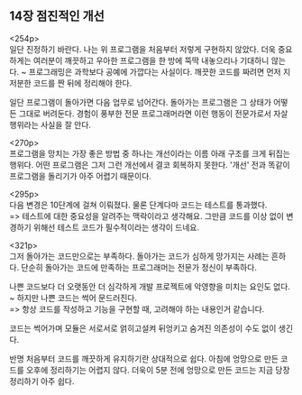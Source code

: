 ## 14장 점진적인 개선

<254p><br/>
일단 진정하기 바란다. 나는 위 프로그램을 처음부터 저렇게 구현하지 않았다. 더욱 중요하게는 여러분이 깨끗하고 우아한 프로그램을 한 방에 뚝딱 내놓으리나 기대하니 않는다.
~ 프로그래밍은 과학보다 공예에 가깝다는 사실이다. 깨끗한 코드를 짜려면 먼저 지저분한 코드를 짠 뒤에 정리해야 한다.

일단 프로그램이 돌아가면 다음 업무로 넘어간다. 돌아가는 프로그램은 그 상태가 어떻든 그대로 버려둔다. 경험이 풍부한 전문 프로그래머라면 이런 행동이 전문가로서 자살 행위라는 사실을 잘 안다.

<270p><br/>
프로그램을 망치는 가장 좋은 방법 중 하나는 개선이라는 이름 아래 구조를 크게 뒤집는 행위다. 어떤 프로그램은 그저 그런 개선에서 결코 회복하지 못한다. '개선' 전과 똑같이 프로그램을 돌리기가 아주 어렵기 때문이다.

<295p><br/>
다음 변경은 10단계에 걸쳐 이뤄졌다. 물론 단계다마 코드는 테스트를 통과했다.<br/>
=> 테스트에 대한 중요성을 알려주는 맥락이라고 생각해요. 그만큼 코드를 이상 없이 변경하기 위해선 테스트 코드가 필수적이라는 생각이 드네요.

<321p><br/>
그저 돌아가는 코드만으로는 부족하다. 돌아가는 코드가 심하게 망가지는 사례는 흔하다. 단순히 돌아가는 코드에 만족하는 프로그래머는 전문가 정신이 부족하다.

나쁜 코드보다 더 오랫동안 더 심각하게 개발 프로젝트에 악영향을 미치는 요인도 없다. ~ 하지만 나쁜 코드는 썩어 문드러진다.<br/>
=> 항상 코드를 작성하고 기능을 구현할 때, 고려해야 하는 내용인거 같습니다.

코드는 썩어가며 모듈은 서로서로 얽히고설켜 뒤엉키고 숨겨진 의존성이 수도 없이 생긴다.

반명 처음부터 코드를 깨끗하게 유지하기란 상대적으로 쉽다. 아침에 엉망으로 만든 코드를 오후에 정리하기는 어렵지 않다. 더욱이 5분 전에 엉망으로 만든 코드는 지금 당장 정리하기 아주 쉽다.
